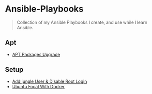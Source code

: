 # Ansible-Playbooks

> Collection of my Ansible Playbooks I create, and use while I learn Ansible.

## Apt

- [APT Packages Upgrade](apt/upgrade.yml)

## Setup

- [Add jungle User & Disable Root Login](setup/jungle.yml)
- [Ubuntu Focal With Docker](setup/ubuntu_focal_with_docker.yml)
